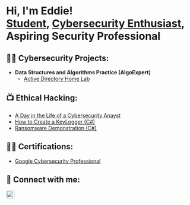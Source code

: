 <h1>Hi, I'm Eddie! <br/><a href="https://github.com/ebfmm">Student</a>, <a href="https://www.linkedin.com/in/ebfm/">Cybersecurity Enthusiast</a>, Aspiring Security Professional</h1>

<h2>👨‍💻 Cybersecurity Projects:</h2>

- <b>Data Structures and Algorithms Practice (AlgoExpert)</b>
  - [Active Directory Home Lab](http://replaceurl)
 
<h2>📺 Ethical Hacking:</h2>

- [A Day in the Life of a Cybersecurity Anayst](https://www.youtube.com/watch?v=uHy3oM7NnoU)
- [How to Create a KeyLogger (C#)](https://www.youtube.com/watch?v=N-L9hklSlNk)
- [Ransomware Demonstration (C#)](https://www.youtube.com/watch?v=OfvdQeh79s0)
  

<h2>👨‍💻 Certifications:</h2>

  - [Google Cybersecurity Professional](http://REPLACEURL)



<h2> 🤳 Connect with me:</h2>



[<img align="left" alt="JoshMadakor | LinkedIn" width="22px" src="https://cdn.jsdelivr.net/npm/simple-icons@v3/icons/linkedin.svg" />][linkedin]



[linkedin]: https://linkedin.com/in/ebfm
